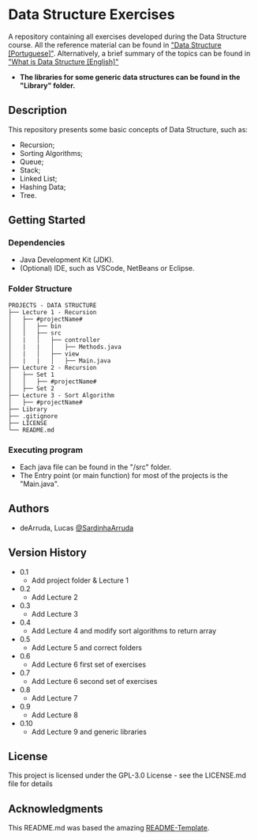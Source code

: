 # Data Structure Exercises

A repository containing all exercises developed during the Data Structure course.
All the reference material can be found in ["Data Structure [Portuguese]"](https://www.leandrocolevati.com.br/materiais?disciplina=4716-003).
Alternatively, a brief summary of the topics can be found in ["What is Data Structure [English]"](https://www.geeksforgeeks.org/what-is-data-structure-types-classifications-and-applications/)

* **The libraries for some generic data structures can be found in the "Library" folder.**

## Description

This repository presents some basic concepts of Data Structure, such as:
- Recursion;
- Sorting Algorithms;
- Queue;
- Stack;
- Linked List;
- Hashing Data;
- Tree.

## Getting Started

### Dependencies

* Java Development Kit (JDK).
* (Optional) IDE, such as VSCode, NetBeans or Eclipse.

### Folder Structure
````
PROJECTS - DATA STRUCTURE
├── Lecture 1 - Recursion
│   ├── #projectName#
│   │   ├── bin
│   │   ├── src
│   |   │   ├── controller
│   |   |   │   ├── Methods.java
│   |   │   ├── view
│   |   |   │   ├── Main.java
├── Lecture 2 - Recursion
│   ├── Set 1
│   │   ├── #projectName#
│   ├── Set 2
├── Lecture 3 - Sort Algorithm
│   ├── #projectName#
├── Library
├── .gitignore
├── LICENSE
└── README.md
````

### Executing program

* Each java file can be found in the "/src" folder.
* The Entry point (or main function) for most of the projects is the "Main.java".

## Authors

 - deArruda, Lucas [@SardinhaArruda](https://twitter.com/SardinhaArruda)

## Version History

* 0.1
    * Add project folder & Lecture 1
* 0.2
    * Add Lecture 2
* 0.3
    * Add Lecture 3
* 0.4
    * Add Lecture 4 and modify sort algorithms to return array
* 0.5
    * Add Lecture 5 and correct folders
* 0.6
    * Add Lecture 6 first set of exercises 
* 0.7
    * Add Lecture 6 second set of exercises
* 0.8
    * Add Lecture 7
* 0.9
    * Add Lecture 8
* 0.10
    * Add Lecture 9 and generic libraries

## License

This project is licensed under the GPL-3.0 License - see the LICENSE.md file for details

## Acknowledgments

This README.md was based the amazing [README-Template](https://gist.github.com/DomPizzie/7a5ff55ffa9081f2de27c315f5018afc).